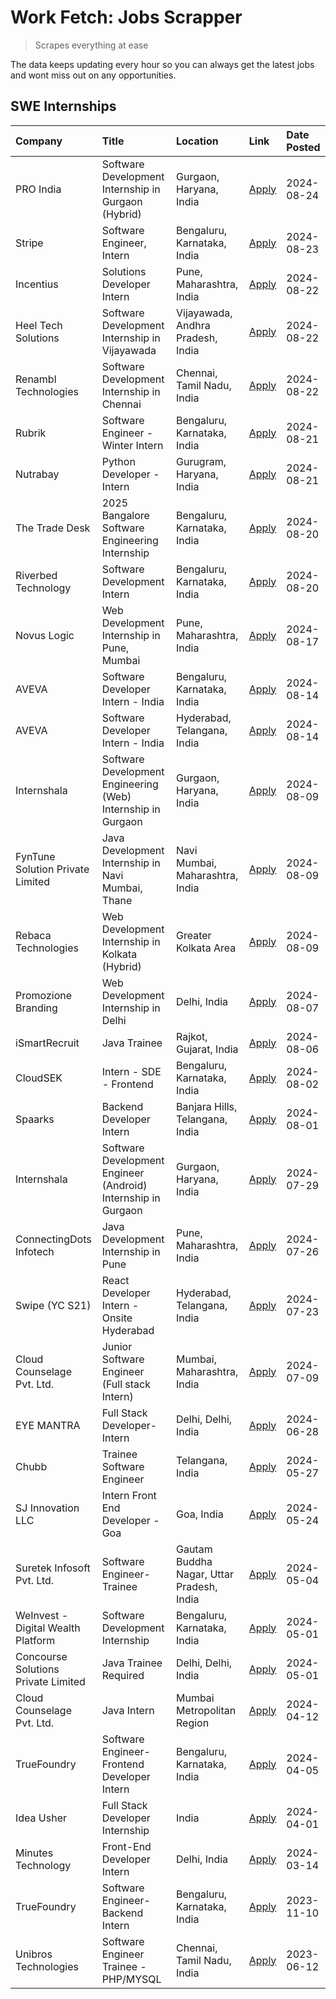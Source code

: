 # Work Fetch: Jobs Scrapper
> Scrapes everything at ease

The data keeps updating every hour so you can always get the latest jobs and wont miss out on any opportunities.

## SWE Internships
<!--START_SECTION:workfetch-->
| Company                             | Title                                                         | Location                                  | Link                                                                                                                                                                                                                                                                                 | Date Posted   |
|:------------------------------------|:--------------------------------------------------------------|:------------------------------------------|:-------------------------------------------------------------------------------------------------------------------------------------------------------------------------------------------------------------------------------------------------------------------------------------|:--------------|
| PRO India                           | Software Development Internship in Gurgaon (Hybrid)           | Gurgaon, Haryana, India                   | [Apply](https://in.linkedin.com/jobs/view/software-development-internship-in-gurgaon-hybrid-at-pro-india-4009587664?position=53&pageNum=0&refId=IC19fT5yyFDWwFYK6LHPfw%3D%3D&trackingId=A3GJx1j%2Fg8p8%2BI7VZVPfgA%3D%3D&trk=public_jobs_jserp-result_search-card)                   | 2024-08-24    |
| Stripe                              | Software Engineer, Intern                                     | Bengaluru, Karnataka, India               | [Apply](https://in.linkedin.com/jobs/view/software-engineer-intern-at-stripe-4008214242?position=2&pageNum=0&refId=IC19fT5yyFDWwFYK6LHPfw%3D%3D&trackingId=fKjc4sG7iO6ENglIatxcgg%3D%3D&trk=public_jobs_jserp-result_search-card)                                                    | 2024-08-23    |
| Incentius                           | Solutions Developer Intern                                    | Pune, Maharashtra, India                  | [Apply](https://in.linkedin.com/jobs/view/solutions-developer-intern-at-incentius-4005695869?position=36&pageNum=0&refId=IC19fT5yyFDWwFYK6LHPfw%3D%3D&trackingId=pdzk%2BtNNNNnHG1NowQBzzw%3D%3D&trk=public_jobs_jserp-result_search-card)                                            | 2024-08-22    |
| Heel Tech Solutions                 | Software Development Internship in Vijayawada                 | Vijayawada, Andhra Pradesh, India         | [Apply](https://in.linkedin.com/jobs/view/software-development-internship-in-vijayawada-at-heel-tech-solutions-4007906692?position=46&pageNum=0&refId=IC19fT5yyFDWwFYK6LHPfw%3D%3D&trackingId=D0LC3TauJucD6%2FS3tuWC%2Bw%3D%3D&trk=public_jobs_jserp-result_search-card)             | 2024-08-22    |
| Renambl Technologies                | Software Development Internship in Chennai                    | Chennai, Tamil Nadu, India                | [Apply](https://in.linkedin.com/jobs/view/software-development-internship-in-chennai-at-renambl-technologies-4007910299?position=56&pageNum=0&refId=IC19fT5yyFDWwFYK6LHPfw%3D%3D&trackingId=plNtudpc%2BAnz8Otj3CnMFw%3D%3D&trk=public_jobs_jserp-result_search-card)                 | 2024-08-22    |
| Rubrik                              | Software Engineer - Winter Intern                             | Bengaluru, Karnataka, India               | [Apply](https://in.linkedin.com/jobs/view/software-engineer-winter-intern-at-rubrik-4006567784?position=26&pageNum=0&refId=IC19fT5yyFDWwFYK6LHPfw%3D%3D&trackingId=MAp%2BOF7gMKbMRMSTiyNVEw%3D%3D&trk=public_jobs_jserp-result_search-card)                                          | 2024-08-21    |
| Nutrabay                            | Python Developer - Intern                                     | Gurugram, Haryana, India                  | [Apply](https://in.linkedin.com/jobs/view/python-developer-intern-at-nutrabay-4003909226?position=55&pageNum=0&refId=IC19fT5yyFDWwFYK6LHPfw%3D%3D&trackingId=ByVy0g58wEn6K409d1f4aw%3D%3D&trk=public_jobs_jserp-result_search-card)                                                  | 2024-08-21    |
| The Trade Desk                      | 2025 Bangalore Software Engineering Internship                | Bengaluru, Karnataka, India               | [Apply](https://in.linkedin.com/jobs/view/2025-bangalore-software-engineering-internship-at-the-trade-desk-3987456531?position=11&pageNum=0&refId=IC19fT5yyFDWwFYK6LHPfw%3D%3D&trackingId=XmzO63qFxo6c9om%2FhlWXBA%3D%3D&trk=public_jobs_jserp-result_search-card)                   | 2024-08-20    |
| Riverbed Technology                 | Software Development Intern                                   | Bengaluru, Karnataka, India               | [Apply](https://in.linkedin.com/jobs/view/software-development-intern-at-riverbed-technology-4004467559?position=43&pageNum=0&refId=IC19fT5yyFDWwFYK6LHPfw%3D%3D&trackingId=BPptkylYJMir9RMRImfCwQ%3D%3D&trk=public_jobs_jserp-result_search-card)                                   | 2024-08-20    |
| Novus Logic                         | Web Development Internship in Pune, Mumbai                    | Pune, Maharashtra, India                  | [Apply](https://in.linkedin.com/jobs/view/web-development-internship-in-pune-mumbai-at-novus-logic-4003713081?position=59&pageNum=0&refId=IC19fT5yyFDWwFYK6LHPfw%3D%3D&trackingId=OfGYkbcXa%2BJ8xvYPu47UHw%3D%3D&trk=public_jobs_jserp-result_search-card)                           | 2024-08-17    |
| AVEVA                               | Software Developer Intern - India                             | Bengaluru, Karnataka, India               | [Apply](https://in.linkedin.com/jobs/view/software-developer-intern-india-at-aveva-3998279987?position=10&pageNum=0&refId=IC19fT5yyFDWwFYK6LHPfw%3D%3D&trackingId=U0CC1z6uW4Xh8Ho4bcav%2Fg%3D%3D&trk=public_jobs_jserp-result_search-card)                                           | 2024-08-14    |
| AVEVA                               | Software Developer Intern - India                             | Hyderabad, Telangana, India               | [Apply](https://in.linkedin.com/jobs/view/software-developer-intern-india-at-aveva-3998281598?position=13&pageNum=0&refId=IC19fT5yyFDWwFYK6LHPfw%3D%3D&trackingId=m0kkI0YmU4GWHvAgHQlv7Q%3D%3D&trk=public_jobs_jserp-result_search-card)                                             | 2024-08-14    |
| Internshala                         | Software Development Engineering (Web) Internship in Gurgaon  | Gurgaon, Haryana, India                   | [Apply](https://in.linkedin.com/jobs/view/software-development-engineering-web-internship-in-gurgaon-at-internshala-3997620471?position=4&pageNum=0&refId=IC19fT5yyFDWwFYK6LHPfw%3D%3D&trackingId=BthLVCFTABR%2B2VlVzk1GKg%3D%3D&trk=public_jobs_jserp-result_search-card)           | 2024-08-09    |
| FynTune Solution Private Limited    | Java Development Internship in Navi Mumbai, Thane             | Navi Mumbai, Maharashtra, India           | [Apply](https://in.linkedin.com/jobs/view/java-development-internship-in-navi-mumbai-thane-at-fyntune-solution-private-limited-3997617373?position=19&pageNum=0&refId=IC19fT5yyFDWwFYK6LHPfw%3D%3D&trackingId=NWlbLm3Kh9XWxXBK5VsGeQ%3D%3D&trk=public_jobs_jserp-result_search-card) | 2024-08-09    |
| Rebaca Technologies                 | Web Development Internship in Kolkata (Hybrid)                | Greater Kolkata Area                      | [Apply](https://in.linkedin.com/jobs/view/web-development-internship-in-kolkata-hybrid-at-rebaca-technologies-3997621369?position=44&pageNum=0&refId=IC19fT5yyFDWwFYK6LHPfw%3D%3D&trackingId=1mRu58uI2wXs3I1h5V969g%3D%3D&trk=public_jobs_jserp-result_search-card)                  | 2024-08-09    |
| Promozione Branding                 | Web Development Internship in Delhi                           | Delhi, India                              | [Apply](https://in.linkedin.com/jobs/view/web-development-internship-in-delhi-at-promozione-branding-3995559880?position=29&pageNum=0&refId=IC19fT5yyFDWwFYK6LHPfw%3D%3D&trackingId=%2FiXE2rxbWlkeUYP5AQUGNA%3D%3D&trk=public_jobs_jserp-result_search-card)                         | 2024-08-07    |
| iSmartRecruit                       | Java Trainee                                                  | Rajkot, Gujarat, India                    | [Apply](https://in.linkedin.com/jobs/view/java-trainee-at-ismartrecruit-3992301825?position=38&pageNum=0&refId=IC19fT5yyFDWwFYK6LHPfw%3D%3D&trackingId=kvmbFEwld7cpbPq1rqjR1A%3D%3D&trk=public_jobs_jserp-result_search-card)                                                        | 2024-08-06    |
| CloudSEK                            | Intern - SDE - Frontend                                       | Bengaluru, Karnataka, India               | [Apply](https://in.linkedin.com/jobs/view/intern-sde-frontend-at-cloudsek-3991574495?position=28&pageNum=0&refId=IC19fT5yyFDWwFYK6LHPfw%3D%3D&trackingId=LNazgmmw5JzOiQXPbyL5YA%3D%3D&trk=public_jobs_jserp-result_search-card)                                                      | 2024-08-02    |
| Spaarks                             | Backend Developer Intern                                      | Banjara Hills, Telangana, India           | [Apply](https://in.linkedin.com/jobs/view/backend-developer-intern-at-spaarks-3990226465?position=34&pageNum=0&refId=IC19fT5yyFDWwFYK6LHPfw%3D%3D&trackingId=eLwL%2FoCSd1ttGu4qmVYLWw%3D%3D&trk=public_jobs_jserp-result_search-card)                                                | 2024-08-01    |
| Internshala                         | Software Development Engineer (Android) Internship in Gurgaon | Gurgaon, Haryana, India                   | [Apply](https://in.linkedin.com/jobs/view/software-development-engineer-android-internship-in-gurgaon-at-internshala-3987153031?position=52&pageNum=0&refId=IC19fT5yyFDWwFYK6LHPfw%3D%3D&trackingId=DpUacENwS2%2FbnGncnM10Mw%3D%3D&trk=public_jobs_jserp-result_search-card)         | 2024-07-29    |
| ConnectingDots Infotech             | Java Development Internship in Pune                           | Pune, Maharashtra, India                  | [Apply](https://in.linkedin.com/jobs/view/java-development-internship-in-pune-at-connectingdots-infotech-3983314097?position=41&pageNum=0&refId=IC19fT5yyFDWwFYK6LHPfw%3D%3D&trackingId=S4yMuHgE6bkrRYivDlslFQ%3D%3D&trk=public_jobs_jserp-result_search-card)                       | 2024-07-26    |
| Swipe (YC S21)                      | React Developer Intern - Onsite Hyderabad                     | Hyderabad, Telangana, India               | [Apply](https://in.linkedin.com/jobs/view/react-developer-intern-onsite-hyderabad-at-swipe-yc-s21-3981326010?position=45&pageNum=0&refId=IC19fT5yyFDWwFYK6LHPfw%3D%3D&trackingId=mmX7xLSUo%2F9CZatAAecWWw%3D%3D&trk=public_jobs_jserp-result_search-card)                            | 2024-07-23    |
| Cloud Counselage Pvt. Ltd.          | Junior Software Engineer (Full stack Intern)                  | Mumbai, Maharashtra, India                | [Apply](https://in.linkedin.com/jobs/view/junior-software-engineer-full-stack-intern-at-cloud-counselage-pvt-ltd-3967725851?position=22&pageNum=0&refId=IC19fT5yyFDWwFYK6LHPfw%3D%3D&trackingId=K51u%2FtNrIqMaZnkU81KkWw%3D%3D&trk=public_jobs_jserp-result_search-card)             | 2024-07-09    |
| EYE MANTRA                          | Full Stack Developer- Intern                                  | Delhi, Delhi, India                       | [Apply](https://in.linkedin.com/jobs/view/full-stack-developer-intern-at-eye-mantra-3960988037?position=58&pageNum=0&refId=IC19fT5yyFDWwFYK6LHPfw%3D%3D&trackingId=YaTw4eBvdSnHzNzcMVvsOQ%3D%3D&trk=public_jobs_jserp-result_search-card)                                            | 2024-06-28    |
| Chubb                               | Trainee Software Engineer                                     | Telangana, India                          | [Apply](https://in.linkedin.com/jobs/view/trainee-software-engineer-at-chubb-3955950075?position=35&pageNum=0&refId=IC19fT5yyFDWwFYK6LHPfw%3D%3D&trackingId=HyGpIWsGAcuxHlN2760yIg%3D%3D&trk=public_jobs_jserp-result_search-card)                                                   | 2024-05-27    |
| SJ Innovation LLC                   | Intern Front End Developer - Goa                              | Goa, India                                | [Apply](https://in.linkedin.com/jobs/view/intern-front-end-developer-goa-at-sj-innovation-llc-3931678611?position=17&pageNum=0&refId=IC19fT5yyFDWwFYK6LHPfw%3D%3D&trackingId=hIYWtvnwp0s66q9tlN9LOQ%3D%3D&trk=public_jobs_jserp-result_search-card)                                  | 2024-05-24    |
| Suretek Infosoft Pvt. Ltd.          | Software Engineer-Trainee                                     | Gautam Buddha Nagar, Uttar Pradesh, India | [Apply](https://in.linkedin.com/jobs/view/software-engineer-trainee-at-suretek-infosoft-pvt-ltd-3916999948?position=49&pageNum=0&refId=IC19fT5yyFDWwFYK6LHPfw%3D%3D&trackingId=bVuxn4lLyT36oh9h9rEuXw%3D%3D&trk=public_jobs_jserp-result_search-card)                                | 2024-05-04    |
| WeInvest - Digital Wealth Platform  | Software Development Internship                               | Bengaluru, Karnataka, India               | [Apply](https://in.linkedin.com/jobs/view/software-development-internship-at-weinvest-digital-wealth-platform-3912867225?position=3&pageNum=0&refId=IC19fT5yyFDWwFYK6LHPfw%3D%3D&trackingId=7RdK7bp255mpTFhgL4GaxA%3D%3D&trk=public_jobs_jserp-result_search-card)                   | 2024-05-01    |
| Concourse Solutions Private Limited | Java Trainee Required                                         | Delhi, Delhi, India                       | [Apply](https://in.linkedin.com/jobs/view/java-trainee-required-at-concourse-solutions-private-limited-3912869388?position=16&pageNum=0&refId=IC19fT5yyFDWwFYK6LHPfw%3D%3D&trackingId=BSIz8NcutP7zB4HBj4fy6w%3D%3D&trk=public_jobs_jserp-result_search-card)                         | 2024-05-01    |
| Cloud Counselage Pvt. Ltd.          | Java Intern                                                   | Mumbai Metropolitan Region                | [Apply](https://in.linkedin.com/jobs/view/java-intern-at-cloud-counselage-pvt-ltd-3896025667?position=51&pageNum=0&refId=IC19fT5yyFDWwFYK6LHPfw%3D%3D&trackingId=t255meUVHHgOUZUtLexoCg%3D%3D&trk=public_jobs_jserp-result_search-card)                                              | 2024-04-12    |
| TrueFoundry                         | Software Engineer- Frontend Developer Intern                  | Bengaluru, Karnataka, India               | [Apply](https://in.linkedin.com/jobs/view/software-engineer-frontend-developer-intern-at-truefoundry-3887320206?position=33&pageNum=0&refId=IC19fT5yyFDWwFYK6LHPfw%3D%3D&trackingId=K8XpoD99p6Y1Qv8h9UhO2Q%3D%3D&trk=public_jobs_jserp-result_search-card)                           | 2024-04-05    |
| Idea Usher                          | Full Stack Developer Internship                               | India                                     | [Apply](https://in.linkedin.com/jobs/view/full-stack-developer-internship-at-idea-usher-3879565540?position=31&pageNum=0&refId=IC19fT5yyFDWwFYK6LHPfw%3D%3D&trackingId=jgCep5o3Z0bZknoqKoxZjQ%3D%3D&trk=public_jobs_jserp-result_search-card)                                        | 2024-04-01    |
| Minutes Technology                  | Front-End Developer Intern                                    | Delhi, India                              | [Apply](https://in.linkedin.com/jobs/view/front-end-developer-intern-at-minutes-technology-3853712549?position=27&pageNum=0&refId=IC19fT5yyFDWwFYK6LHPfw%3D%3D&trackingId=5aP1neq4Ey%2FwSFByTl5NyQ%3D%3D&trk=public_jobs_jserp-result_search-card)                                   | 2024-03-14    |
| TrueFoundry                         | Software Engineer-Backend Intern                              | Bengaluru, Karnataka, India               | [Apply](https://in.linkedin.com/jobs/view/software-engineer-backend-intern-at-truefoundry-3779508170?position=54&pageNum=0&refId=IC19fT5yyFDWwFYK6LHPfw%3D%3D&trackingId=MxcrRyk7qQef%2B7d2OKgGAg%3D%3D&trk=public_jobs_jserp-result_search-card)                                    | 2023-11-10    |
| Unibros Technologies                | Software Engineer Trainee - PHP/MYSQL                         | Chennai, Tamil Nadu, India                | [Apply](https://in.linkedin.com/jobs/view/software-engineer-trainee-php-mysql-at-unibros-technologies-3656599241?position=60&pageNum=0&refId=IC19fT5yyFDWwFYK6LHPfw%3D%3D&trackingId=v%2Bfk3WN4NcS1biOW4DgA1g%3D%3D&trk=public_jobs_jserp-result_search-card)                        | 2023-06-12    |
<!--END_SECTION:workfetch-->
